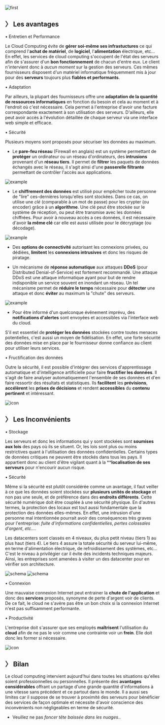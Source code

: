 ![first](../img/good3.png)
## 〉 Les avantages


<p class="titleStyled firstP">  • Entretien et Performance</p>

Le Cloud Computing évite de **gérer soi-même ses infrastuctures** ce qui comprend l'**achat de matériel**, de **logiciel**,  l'**alimentation** électrique, etc... En effet, les services de cloud computing s'occupent de l'état des serveurs afin de s'assurer d'un **bon fonctionnement** de chacun d'entre eux. Le client n'intervient donc à *aucun moment* sur la gestion des serveurs. Ces mêmes fournisseurs disposent d'un matériel informatique fréquemment mis à jour pour des **serveurs** toujours plus **fiables et performants**.


<p class="titleStyled">  • Adaptation </p>

Par ailleurs, la plupart des fournisseurs offre une **adaptation de la quantité de ressources informatiques** en fonction du besoin et cela au moment et à l'endroit où c'est nécessaire. Cela permet à l'entreprise d'avoir une facture correspondante exactement à son utilisation des serveurs. D'ailleurs, elle peut avoir accès à l'évolution détaillée de chaque serveur via une interface web simple et efficace.


<p class="titleStyled"> • Sécurité </p>

Plusieurs moyens sont proposés pour sécuriser les données au maximum.

 - Le **pare-feu réseau** (Firewall en anglais) est un système permettant de **protéger** un ordinateur ou un réseau d'ordinateurs, des **intrusions** provenant d'un **réseau tiers**. Il permet de **filtrer** les paquets de données échangés avec le réseau, il s'agit ainsi d'une **passerelle filtrante** permettant de contrôler l'accès aux applications.

![example](../img/firewall.png)

 - Le **chiffrement des données** est utilisé pour empêcher toute personne de "lire" ces-dernières lorsqu'elles sont stockées. Dans ce cas, on utilise une *clé* (comparable à un mot de passe) pour les crypter (ou encoder) grâce à un **algorithme**. Une clé peut être stockée sur le système de réception, ou peut être transmise avec les données chiffrées. Pour avoir à nouveau accès a ces données, il est nécessaire d'avoir **la même clé** car elle est aussi utilisée pour le décryptage (ou décodage).

![example](../img/cryptage.png)

 - Des **options de connectivité** autorisant les connexions privées, ou dédiées, **limitent** les **connexions intrusives** et donc les risques de piratage.


 - Un mécanisme de **réponse automatique** aux attaques **DDoS** (pour Distributed Denial-of-Service) est fortement recommandé. Une attaque DDoS est une attaque informatique ayant pour but de rendre indisponible un service souvent en inondant un réseau. Un tel mécanisme permet de **réduire le temps** nécessaire pour **détecter** une attaque et donc **éviter** au maximum la "chute" des serveurs.

![example](../img/ddos.png)

 - Pour être informé d'un quelconque évênement imprévu, des **notifications d'alertes** sont envoyées et accessibles via l'interface web du cloud.

S'il est essentiel de **protéger les données** stockées contre toutes menaces potentielles, c'est aussi un moyen de fidélisation. En effet, une forte sécurité des données mise en place par le fournisseur donne confiance au client pour utiliser leurs services.


<p class="titleStyled"> • Fructification des données </p>

Outre la sécurité, il est possible d'intégrer des services d'apprentissage automatique et d'intelligence artificielle pour faire **fructifier les données**. Il s'agit de faire analyser automatiquement l'ensemble de ses données et d'en faire ressortir des résultats et statistiques. Ils **facilitent** les **prévisions**, **accélèrent** les **prises de décisions** et rendent **accessibles** du **contenu pertinent** et intéressant.



![icon](../img/bad2.png)
## 〉 Les Inconvénients

<p class="titleStyled"> • Stockage </p>

Les serveurs et donc les informations qui y sont stockées sont **soumises aux lois** des pays où ils se situent. Or, les lois sont plus ou moins restrictives quant à l'utilisation des données confidentielles. Certains types de données critiques ne peuvent être stockés dans tous les pays. Il appartient donc au client d'être vigilant quant à la ****localisation de ses serveurs** pour n'encourir aucun risque.

<p class="titleStyled"> • Sécurité </p>

Même si la sécurité est plutôt considérée comme un avantage, il faut veiller à ce que les données soient stockées sur **plusieurs unités de stockage** et non pas une seule, et de préférence dans des **endroits différents**. Cette sécurité numérique doit être couplée à une sécurité physique. En d'autres termes, la protection des locaux est tout aussi fondamentale que la protection des données elles-mêmes. En effet, une intrusion d'une personne mal intentionnée pourrait avoir des conséquences très graves pour l'entreprise: *fuite d'informations confidentielles*, *pertes colossales d'argent*, *etc...*.

Les datacenters sont classés en 4 niveaux, du plus petit niveau (tiers 1) au plus haut (tiers 4). Le tiers 4 assure la totale sécurité du serveur lui-même, en terme d'alimentation électrique, de refroidissement des systèmes, etc... C'est le niveau à privilégier car il évite des incidents techniques majeurs. Ainsi, les entreprises sont amenées à visiter un des datacenter pour en vérifier son architecture.

![schema](../img/datacenter.png) ![schema](../img/datacenter2.png)

<p class="titleStyled"> • Connexion</p>

Une mauvaise connexion Internet peut entrainer la **chute de l'application** et donc des **services** proposés, synonyme de perte d'argent voir de clients. De ce fait, le cloud ne s'avère pas être un bon choix si la connexion Internet n'est pas suffisamment performante.


<p class="titleStyled"> • Productivité </p>

L'entreprise doit s'assurer que ses employés **maîtrisent** l'utilisation du **cloud** afin de ne pas le voir comme une contrainte voir un **frein**. Elle doit donc les former si nécessaire.


![icon](../img/finances.png)
## 〉 Bilan

Le cloud computing intervient aujourd'hui dans toutes les situations qu'elles soient professionnelles ou personnelles. Il présente des **avantages considérables** offrant un partage d'une grande quantité d'informations à une vitesse sans précédent et ce partout dans le monde. Il a aussi ses limites car il suppose de se trouver à proximité des serveurs pour bénéficier des services de façon optimale et nécessite d'avoir conscience des inconvénients non négligeables en terme de sécurité. 
 - Veuillez ne pas *foncer tête baissée dans les nuages*..
